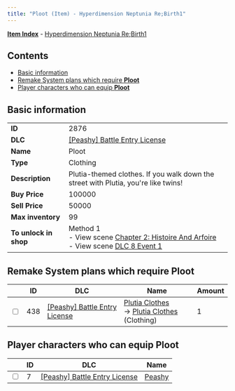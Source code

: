 ```yaml
---
title: "Ploot (Item) - Hyperdimension Neptunia Re;Birth1"
---
```


[**Item Index**](/neptunia/rb1/item/index.html) - [Hyperdimension Neptunia Re;Birth1](/neptunia/rb1)

## Contents

- [Basic information](#basic-information)
- [Remake System plans which require **Ploot**](#remake-system-plans-which-require-ploot)
- [Player characters who can equip **Ploot**](#player-characters-who-can-equip-ploot)

## Basic information

|   |   |
| -- | -- |
| **ID** | 2876 |
| **DLC** | [[Peashy] Battle Entry License](/neptunia/rb1/dlc/8-peashy.html) |
| **Name** | Ploot |
| **Type** | Clothing |
| **Description** | Plutia-themed clothes. If you walk down the street with Plutia, you're like twins! |
| **Buy Price** | 100000 |
| **Sell Price** | 50000 |
| **Max inventory** | 99 |
| **To unlock in shop** | Method 1<br />- View scene [Chapter 2: Histoire And Arfoire](/neptunia/rb1/scene/1-201-chapter-2-histoire-and-arfoire.html)<br />- View scene [DLC 8 Event 1](/neptunia/rb1/scene/8-5020-dlc-8-event-1.html) |

## Remake System plans which require **Ploot**

|    | ID | DLC | Name | Amount |
| -- | -- | --- | ---- | ------ |
| <input type="checkbox" id="rb1-remake-8-438" class="trackbox" /> | 438 | [[Peashy] Battle Entry License](/neptunia/rb1/dlc/8-peashy.html) | [Plutia Clothes](/neptunia/rb1/remake/8-438-plutia-clothes.html)<br />→ [Plutia Clothes](/neptunia/rb1/item/8-2879-plutia-clothes.html) (Clothing) | 1 |

## Player characters who can equip **Ploot**

|    | ID | DLC | Name |
| -- | -- | --- | ---- |
| <input type="checkbox" id="rb1-player-8-7" class="trackbox" /> | 7 | [[Peashy] Battle Entry License](/neptunia/rb1/dlc/8-peashy.html) | [Peashy](/neptunia/rb1/player/8-7-peashy.html) |